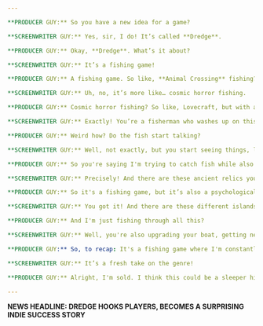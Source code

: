 ```yaml
---

**PRODUCER GUY:** So you have a new idea for a game?

**SCREENWRITER GUY:** Yes, sir, I do! It’s called **Dredge**.

**PRODUCER GUY:** Okay, **Dredge**. What’s it about?

**SCREENWRITER GUY:** It’s a fishing game!

**PRODUCER GUY:** A fishing game. So like, **Animal Crossing** fishing? Or like, realistic fishing?

**SCREENWRITER GUY:** Uh, no, it’s more like… cosmic horror fishing.

**PRODUCER GUY:** Cosmic horror fishing? So like, Lovecraft, but with a fishing rod?

**SCREENWRITER GUY:** Exactly! You’re a fisherman who washes up on this remote archipelago, and you have to fish during the day to upgrade your boat, but at night, things get… weird.

**PRODUCER GUY:** Weird how? Do the fish start talking?

**SCREENWRITER GUY:** Well, not exactly, but you start seeing things, like phantom boats in the fog, or strange creatures in the water. Your panic meter goes up, and the more panicked you are, the worse things get.

**PRODUCER GUY:** So you're saying I'm trying to catch fish while also trying not to lose my mind?

**SCREENWRITER GUY:** Precisely! And there are these ancient relics you're trying to recover for a mysterious figure, and it all ties into this larger narrative about a terrifying past.

**PRODUCER GUY:** So it's a fishing game, but it’s also a psychological thriller? And it’s got a **Cthulhu** vibe?

**SCREENWRITER GUY:** You got it! And there are these different islands, each with its own unique fish and its own unique set of… dangers. Like, one area has these giant, glowing jellyfish, and another has these monstrous anglerfish that try to eat you.

**PRODUCER GUY:** And I'm just fishing through all this?

**SCREENWRITER GUY:** Well, you're also upgrading your boat, getting new equipment, selling your catch… and trying not to go insane. It's very immersive.

**PRODUCER GUY:** So, to recap: It's a fishing game where I'm constantly terrified, trying to avoid Eldritch horrors, and also trying to pay off my boat. Sounds… unique.

**SCREENWRITER GUY:** It’s a fresh take on the genre!

**PRODUCER GUY:** Alright, I'm sold. I think this could be a sleeper hit.

---
```


**NEWS HEADLINE: DREDGE HOOKS PLAYERS, BECOMES A SURPRISING INDIE SUCCESS STORY**